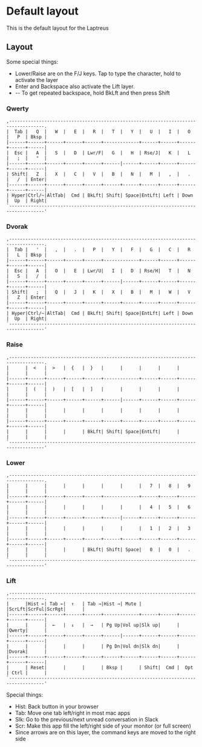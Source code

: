 # Default layout

This is the default layout for the Laptreus

## Layout

Some special things:

* Lower/Raise are on the F/J keys. Tap to type the character, hold to activate the layer
* Enter and Backspace also activate the Lift layer.
* -- To get repeated backspace, hold BkLft and then press Shift

### Qwerty

    ,-----------------------------------------------------------------------------------.
    |  Tab |   Q  |   W  |   E  |   R  |   T  |   Y  |   U  |   I  |   O  |   P  | Bksp |
    |------+------+------+------+------+-------------+------+------+------+------+------|
    |  Esc |   A  |   S  |   D  | Lwr/F|   G  |   H  | Rse/J|   K  |   L  |   ;  |   "  |
    |------+------+------+------+------+------|------+------+------+------+------+------|
    | Shift|   Z  |   X  |   C  |   V  |   B  |   N  |   M  |   ,  |   .  |   /  | Enter|
    |------+------+------+------+------+------+------+------+------+------+------+------|
    | Hyper|Ctrl/~|AltTab|  Cmd | BkLft| Shift| Space|EntLft| Left | Down |  Up  | Right|
    `-----------------------------------------------------------------------------------'

### Dvorak

    ,-----------------------------------------------------------------------------------.
    |  Tab |   '  |   ,  |   .  |   P  |   Y  |   F  |   G  |   C  |   R  |   L  | Bksp |
    |------+------+------+------+------+-------------+------+------+------+------+------|
    |  Esc |   A  |   O  |   E  | Lwr/U|   I  |   D  | Rse/H|   T  |   N  |   S  |   /  |
    |------+------+------+------+------+------|------+------+------+------+------+------|
    | Shift|   ;  |   Q  |   J  |   K  |   X  |   B  |   M  |   W  |   V  |   Z  | Enter|
    |------+------+------+------+------+------+------+------+------+------+------+------|
    | Hyper|Ctrl/~|AltTab|  Cmd | BkLft| Shift| Space|EntLft| Left | Down |  Up  | Right|
    `-----------------------------------------------------------------------------------'

### Raise

    ,-----------------------------------------------------------------------------------.
    |      |  <   |  >   |  {   |  }   |      |      |      |      |      |      |      |
    |------+------+------+------+------+-------------+------+------+------+------+------|
    |      |  (   |  )   |  [   |  ]   |      |      |      |      |      |      |      |
    |------+------+------+------+------+------|------+------+------+------+------+------|
    |      |      |      |      |      |      |      |      |      |      |      |      |
    |------+------+------+------+------+------+------+------+------+------+------+------|
    |      |      |      |      | BkLft| Shift| Space|EntLft|      |      |      |      |
    `-----------------------------------------------------------------------------------'

### Lower

    ,-----------------------------------------------------------------------------------.
    |      |      |      |      |      |      |      |   7  |   8  |   9  |      |      |
    |------+------+------+------+------+-------------+------+------+------+------+------|
    |      |      |      |      |      |      |      |   4  |   5  |   6  |      |      |
    |------+------+------+------+------+------|------+------+------+------+------+------|
    |      |      |      |      |      |      |      |   1  |   2  |   3  |      |      |
    |------+------+------+------+------+------+------+------+------+------+------+------|
    |      |      |      |      | BkLft| Shift| Space|   0  |   0  |   .  |      |      |
    `-----------------------------------------------------------------------------------'

### Lift

    ,-----------------------------------------------------------------------------------.
    |      |Hist ←| Tab ←|  ↑   | Tab →|Hist →| Mute |      |ScrLft|ScrFul|ScrRgt|      |
    |------+------+------+------+------+-------------+------+------+------+------+------|
    |      |      |  ←   |  ↓   |  →   | Pg Up|Vol up|Slk up|      |      |Qwerty|      |
    |------+------+------+------+------+------|------+------+------+------+------+------|
    |      |      |      |      |      | Pg Dn|Vol dn|Slk dn|      |      |Dvorak|      |
    |------+------+------+------+------+------+------+------+------+------+------+------|
    |      | Reset|      |      |      | Bksp |      | Shift|  Cmd |  Opt | Ctrl |      |
    `-----------------------------------------------------------------------------------'

Special things:

* Hist: Back button in your browser
* Tab: Move one tab left/right in most mac apps
* Slk: Go to the previous/next unread conversation in Slack
* Scr: Make this app fill the left/right side of your monitor (or full screen)
* Since arrows are on this layer, the command keys are moved to the right side
